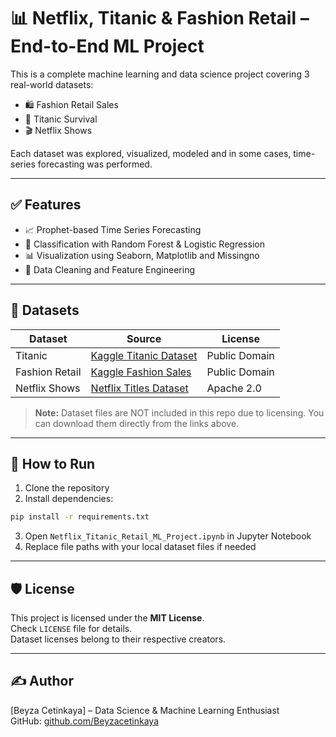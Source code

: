 # 📊 Netflix, Titanic & Fashion Retail – End-to-End ML Project

This is a complete machine learning and data science project covering 3 real-world datasets:

- 🛍️ Fashion Retail Sales
- 🚢 Titanic Survival
- 🎬 Netflix Shows

Each dataset was explored, visualized, modeled and in some cases, time-series forecasting was performed.

---

## ✅ Features

- 📈 Prophet-based Time Series Forecasting
- 🎯 Classification with Random Forest & Logistic Regression
- 📊 Visualization using Seaborn, Matplotlib and Missingno
- 🧹 Data Cleaning and Feature Engineering

---

## 🧠 Datasets

| Dataset         | Source                               | License      |
|-----------------|--------------------------------------|--------------|
| Titanic         | [Kaggle Titanic Dataset](https://www.kaggle.com/c/titanic/data) | Public Domain |
| Fashion Retail  | [Kaggle Fashion Sales](https://www.kaggle.com/datasets)        | Public Domain |
| Netflix Shows   | [Netflix Titles Dataset](https://www.kaggle.com/datasets/shivamb/netflix-shows) | Apache 2.0    |

> **Note:** Dataset files are NOT included in this repo due to licensing. You can download them directly from the links above.

---

## 📁 How to Run

1. Clone the repository  
2. Install dependencies:  
```bash
pip install -r requirements.txt
```
3. Open `Netflix_Titanic_Retail_ML_Project.ipynb` in Jupyter Notebook  
4. Replace file paths with your local dataset files if needed

---

## 🛡 License

This project is licensed under the **MIT License**.  
Check `LICENSE` file for details.  
Dataset licenses belong to their respective creators.

---

## ✍️ Author

[Beyza Cetinkaya] – Data Science & Machine Learning Enthusiast  
GitHub: [github.com/Beyzacetinkaya](https://github.com/Beyzacetinkaya)
